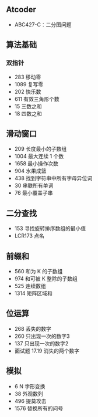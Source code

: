 ## Atcoder

- ABC427-C：二分图问题

## 算法基础

### 双指针

- 283 移动零
- 1089 复写零
- 202 快乐数
- 611 有效三角形个数
- 15 三数之和
- 18 四数之和

## 滑动窗口

- 209 长度最小的子数组
- 1004 最大连续 1 个数
- 1658 最小操作次数
- 904 水果成篮
- 438 找到字符串中所有字母异位词
- 30 串联所有单词
- 76 最小覆盖子串

## 二分查找

- 153 寻找旋转排序数组的最小值
- LCR173 点名

## 前缀和

- 560 和为 K 的子数组
- 974 和可被 K 整除的子数组
- 525 连续数组
- 1314 矩阵区域和

## 位运算

- 268 丢失的数字
- 260 只出现一次的数字3
- 137 只出现一次的数字2
- 面试题 17.19  消失的两个数字

## 模拟

- 6 N 字形变换
- 38 外观数列
- 496 提莫攻击
- 1576 替换所有的问号